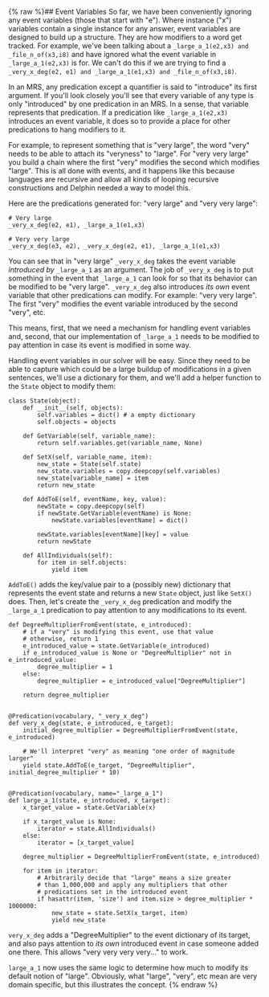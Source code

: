 {% raw %}## Event Variables
So far, we have been conveniently ignoring any event variables (those that start with "e"). Where instance ("x") variables contain a single instance for any answer, event variables are designed to build up a structure. They are how modifiers to a word get tracked. For example, we've been talking about a `_large_a_1(e2,x3) and _file_n_of(x3,i8)` and have ignored what the event variable in `_large_a_1(e2,x3)` is for. We can't do this if we are trying to find a `_very_x_deg(e2, e1) and _large_a_1(e1,x3) and _file_n_of(x3,i8)`.

In an MRS, any predication except a quantifier is said to "introduce" its first argument. If you'll look closely you'll see that every variable of any type is only "introduced" by one predication in an MRS.  In a sense, that variable represents that predication.  If a predication like `_large_a_1(e2,x3)` introduces an event variable, it does so to provide a place for other predications to hang modifiers to it.

For example, to represent something that is "very large", the word "very" needs to be able to attach its "veryness" to "large". For "very very large" you build a chain where the first "very" modifies the second which modifies "large". This is all done with events, and it happens like this because languages are recursive and allow all kinds of looping recursive constructions and Delphin needed a way to model this.

Here are the predications generated for: "very large" and "very very large":

```
# Very large
_very_x_deg(e2, e1), _large_a_1(e1,x3)

# Very very large
_very_x_deg(e3, e2), _very_x_deg(e2, e1), _large_a_1(e1,x3)
```

You can see that in "very large" `_very_x_deg` takes the event variable *introduced by* `_large_a_1` as an argument. The job of `_very_x_deg` is to put something in the event that `_large_a_1` can look for so that its behavior can be modified to be "very large". `_very_x_deg` also introduces *its own* event variable that other predications can modify. For example: "very very large". The first "very" modifies the event variable introduced by the second "very", etc.

This means, first, that we need a mechanism for handling event variables and, second, that our implementation of `_large_a_1` needs to be modified to pay attention in case its event is modified in some way.

Handling event variables in our solver will be easy. Since they need to be able to capture which could be a large buildup of modifications in a given sentences, we'll use a dictionary for them, and we'll add a helper function to the `State` object to modify them:

```
class State(object):
    def __init__(self, objects):
        self.variables = dict() # a empty dictionary
        self.objects = objects

    def GetVariable(self, variable_name):
        return self.variables.get(variable_name, None)

    def SetX(self, variable_name, item):
        new_state = State(self.state) 
        new_state.variables = copy.deepcopy(self.variables)
        new_state[variable_name] = item        
        return new_state

    def AddToE(self, eventName, key, value):
        newState = copy.deepcopy(self)
        if newState.GetVariable(eventName) is None:
            newState.variables[eventName] = dict()

        newState.variables[eventName][key] = value
        return newState

    def AllIndividuals(self):
        for item in self.objects:
            yield item
```
`AddToE()` adds the key/value pair to a (possibly new) dictionary that represents the event state and returns a new `State` object, just like `SetX()` does. Then, let's create the `_very_x_deg` predication and modify the `_large_a_1` predication to pay attention to any modifications to its event.

```
def DegreeMultiplierFromEvent(state, e_introduced):
    # if a "very" is modifying this event, use that value
    # otherwise, return 1
    e_introduced_value = state.GetVariable(e_introduced)
    if e_introduced_value is None or "DegreeMultiplier" not in e_introduced_value:
        degree_multiplier = 1
    else:
        degree_multiplier = e_introduced_value["DegreeMultiplier"]

    return degree_multiplier


@Predication(vocabulary, "_very_x_deg")
def very_x_deg(state, e_introduced, e_target):
    initial_degree_multiplier = DegreeMultiplierFromEvent(state, e_introduced)

    # We'll interpret "very" as meaning "one order of magnitude larger"
    yield state.AddToE(e_target, "DegreeMultiplier", initial_degree_multiplier * 10)


@Predication(vocabulary, name="_large_a_1")
def large_a_1(state, e_introduced, x_target):
    x_target_value = state.GetVariable(x)

    if x_target_value is None:
        iterator = state.AllIndividuals()
    else:
        iterator = [x_target_value]

    degree_multiplier = DegreeMultiplierFromEvent(state, e_introduced)

    for item in iterator:
        # Arbitrarily decide that "large" means a size greater
        # than 1,000,000 and apply any multipliers that other
        # predications set in the introduced event
        if hasattr(item, 'size') and item.size > degree_multiplier * 1000000:
            new_state = state.SetX(x_target, item)
            yield new_state
```
`very_x_deg` adds a "DegreeMultiplier" to the event dictionary of its target, and also pays attention to *its own* introduced event in case someone added one there.  This allows "very very very very..." to work.

`large_a_1` now uses the same logic to determine how much to modify its default notion of "large". Obviously, what "large", "very", etc mean are very domain specific, but this illustrates the concept.
<update date omitted for speed>{% endraw %}